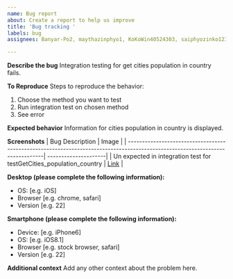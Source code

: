 ```yaml
---
name: Bug report
about: Create a report to help us improve
title: 'Bug tracking '
labels: bug
assignees: Banyar-Po2, maythazinphyo1, KoKoWin40524303, saiphyozinko123

---
```


**Describe the bug**
Integration testing for get cities population in country fails. 

**To Reproduce**
Steps to reproduce the behavior:
1. Choose the method you want to test
2. Run integration test on chosen method
3. See error

**Expected behavior**
Information for cities population in country is displayed.

**Screenshots**
| Bug Description                                                                                                               | Image                |
| ------------------------------------------------------------------------------------------------------------------------------| ---------------------|
| Un expected in integration test for testGetCities_population_country                                                          | [Link](img/bug1.PNG) |


**Desktop (please complete the following information):**
 - OS: [e.g. iOS]
 - Browser [e.g. chrome, safari]
 - Version [e.g. 22]

**Smartphone (please complete the following information):**
 - Device: [e.g. iPhone6]
 - OS: [e.g. iOS8.1]
 - Browser [e.g. stock browser, safari]
 - Version [e.g. 22]

**Additional context**
Add any other context about the problem here.
